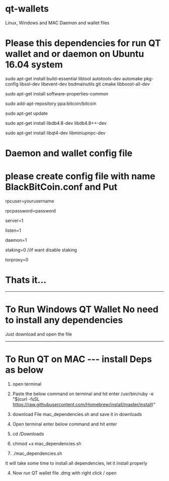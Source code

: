 # qt-wallets
Linux, Windows and MAC Daemon and wallet files

# Please this dependencies for run QT wallet and or daemon on Ubuntu 16.04 system 
sudo apt-get install build-essential libtool autotools-dev automake pkg-config libssl-dev libevent-dev bsdmainutils git cmake libboost-all-dev

sudo apt-get install software-properties-common

sudo add-apt-repository ppa:bitcoin/bitcoin

sudo apt-get update

sudo apt-get install libdb4.8-dev libdb4.8++-dev

sudo apt-get install libqt4-dev libminiupnpc-dev

# Daemon and wallet config file 

# please create config file with name BlackBitCoin.conf and Put 

 rpcuser=yourusername

 rpcpassword=password
 
 server=1
 
 listen=1
 
 daemon=1
 
 staking=0 //if want disable staking
 
 torproxy=0

# Thats it...
****************************************************************************************************
# To Run Windows QT Wallet No need to install any dependencies 
Just download and open the file
****************************************************************************************************
# To Run QT on MAC --- install Deps as below

1. open terminal
2. Paste the below command on terminal and hit enter
  /usr/bin/ruby -e "$(curl -fsSL https://raw.githubusercontent.com/Homebrew/install/master/install)"

3. download File mac_dependencies.sh and save it in downloads

4. Open terminal enter below command and hit enter 

1.  cd /Downloads
2. chmod +x mac_dependencies.sh 
3. ./mac_dependencies.sh

It will take some time to install all dependencies, let it install properly 

4. Now run QT wallet file .dmg with right click / open

